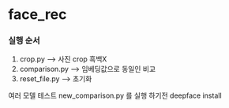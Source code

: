 # face_rec

### 실행 순서
1. crop.py --> 사진 crop 흑백X
2. comparison.py --> 임베딩값으로 동일인 비교
3. reset_file.py --> 초기화

여러 모델 테스트 
new_comparison.py 를 실행 하기전 deepface install
